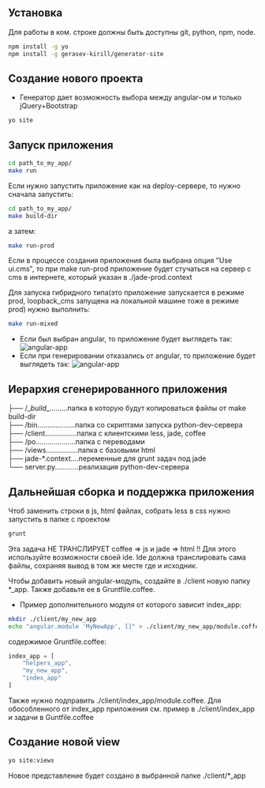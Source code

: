 
## Установка
Для работы в ком. строке должны быть доступны git, python, npm, node.

```bash
npm install -g yo
npm install -g gerasev-kirill/generator-site
```

## Создание нового проекта
* Генератор дает возможность выбора между angular-ом и только jQuery+Bootstrap

```bash
yo site
```


## Запуск приложения

```bash
cd path_to_my_app/
make run
```

Если нужно запустить приложение как на deploy-сервере, то нужно сначала запустить:

```bash
cd path_to_my_app/
make build-dir
```
а затем:

```bash
make run-prod
```

Если в процессе создания приложения была выбрана опция "Use ui.cms", то при make run-prod приложение будет стучаться на сервер с cms в интернете, который указан в ./jade-prod.context


Для запуска гибридного типа(это приложение запускается в режиме prod, loopback_cms запущена на
локальной машине тоже в режиме prod) нужно выполнить:

```bash
make run-mixed
```

* Если был выбран angular, то приложение будет выглядеть так:
![angular-app](https://github.com/gerasev-kirill/generator-site/blob/master/angular-app.png)
* Если при генерировании отказались от angular, то приложение будет выглядеть так:
![angular-app](https://github.com/gerasev-kirill/generator-site/blob/master/jquery-app.png)


## Иерархия сгенерированного приложения


├── /\__build__.........папка в которую будут копироваться файлы от make build-dir <br />
├── /bin...................папка со скриптами запуска python-dev-сервера <br />
├── /client................папка с клиентскими less, jade, coffee <br />
├── /po....................папка с переводами <br />
├── /views................папка с базовыми html <br />
├── jade-*.context....переменные для grunt задач под jade <br />
└──  server.py............реализация python-dev-сервера <br />


## Дальнейшая сборка и поддержка приложения

Чтоб заменить строки в js, html файлах, собрать less в css нужно запустить в папке с проектом

```bash
grunt
```

Эта задача НЕ ТРАНСЛИРУЕТ coffee => js и jade => html !! Для этого используйте возможности
своей ide. Ide должна транслировать сама файлы, сохраняя вывод в том же месте где и исходник.

Чтобы добавить новый angular-модуль, создайте в ./client новую папку *_app. Также добавьте ее в Gruntfile.coffee.

* Пример дополнительного модуля от которого зависит index_app:

```bash
mkdir ./client/my_new_app
echo "angular.module 'MyNewApp', []" > ./client/my_new_app/module.coffee
```

содержимое Gruntfile.coffee:

```js
index_app = [
    "helpers_app",
    "my_new_app",
    "index_app"
]
```

Также нужно подправить ./client/index_app/module.coffee. 
Для обособленного от index_app приложения см. пример в ./client/index_app и задачи в Guntfile.coffee




## Cоздание новой view

```bash
yo site:views
```

Новое представление будет создано в выбранной папке ./client/*_app
